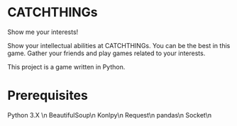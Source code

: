 # CATCHTHINGs
Show me your interests!

Show your intellectual abilities at CATCHTHINGs.
You can be the best in this game.
Gather your friends and play games related to your interests.

This project is a game written in Python. 

# Prerequisites
Python 3.X \n
BeautifulSoup\n
Konlpy\n
Request\n
pandas\n
Socket\n
